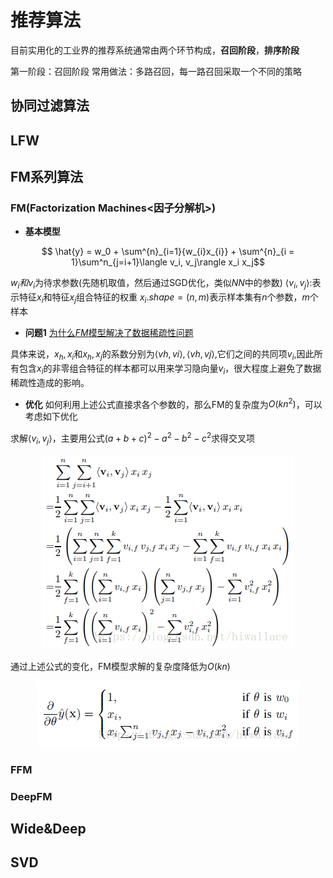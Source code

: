 # 推荐算法

目前实用化的工业界的推荐系统通常由两个环节构成，**召回阶段**，**排序阶段**

第一阶段：召回阶段
常用做法：多路召回，每一路召回采取一个不同的策略

## 协同过滤算法

## LFW

## FM系列算法

### FM(Factorization Machines<因子分解机>)

* **基本模型**

$$ \hat{y} = w_0 + \sum^{n}_{i=1}{w_{i}x_{i}} + \sum^{n}_{i = 1}\sum^n_{j=i+1}\langle v_i, v_j\rangle x_i x_j$$

$w_i和v_i$为待求参数(先随机取值，然后通过SGD优化，类似$NN$中的参数)
$\langle v_i, v_j\rangle$:表示特征$x_i$和特征$x_j$组合特征的权重
$x_i.shape = (n, m)$表示样本集有$n$个参数，$m$个样本

* **问题1** <u>为什么$FM$模型解决了数据稀疏性问题</u>

具体来说，$x_h,x_i$和$x_h,x_j$的系数分别为$\langle vh,vi\rangle,\langle vh,vj\rangle$,它们之间的共同项$v_i$,因此所有包含$x_i$的非零组合特征的样本都可以用来学习隐向量$v_i$，很大程度上避免了数据稀疏性造成的影响。

* **优化**
如何利用上述公式直接求各个参数的，那么FM的复杂度为$O(kn^2)$，可以考虑如下优化

求解$\langle v_i,v_j\rangle$，主要用公式$(a+b+c)^2 - a^2 - b^2 - c^2$求得交叉项

<div align=center>

![1](img/FM0.png)
</div>

通过上述公式的变化，FM模型求解的复杂度降低为$O(kn)$


<div align=center>

![2](img/FM1.png)
</div>

### FFM

### DeepFM

## Wide&Deep

## SVD
